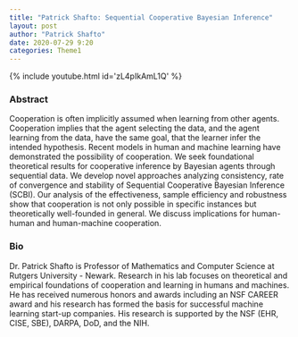 ```yaml
---
title: "Patrick Shafto: Sequential Cooperative Bayesian Inference"
layout: post
author: "Patrick Shafto"
date: 2020-07-29 9:20
categories: Theme1
---
```


{% include youtube.html id='zL4pIkAmL1Q' %} 

### Abstract
Cooperation is often implicitly assumed when learning from other agents. Cooperation implies that the agent selecting the data, and the agent learning from the data, have the same goal, that the learner infer the intended hypothesis. Recent models in human and machine learning have demonstrated the possibility of cooperation. We seek foundational theoretical results for cooperative inference by Bayesian agents through sequential data. We develop novel approaches analyzing consistency, rate of convergence and stability of Sequential Cooperative Bayesian Inference (SCBI). Our analysis of the effectiveness, sample efficiency and robustness show that cooperation is not only possible in specific instances but theoretically well-founded in general. We discuss implications for human-human and human-machine cooperation. 

### Bio
Dr. Patrick Shafto is Professor of Mathematics and Computer Science at Rutgers University - Newark. Research in his lab focuses on theoretical and empirical foundations of cooperation and learning in humans and machines. He has received numerous honors and awards including an NSF CAREER award and his research has formed the basis for successful machine learning start-up companies. His research is supported by the NSF (EHR, CISE, SBE), DARPA, DoD, and the NIH. 
